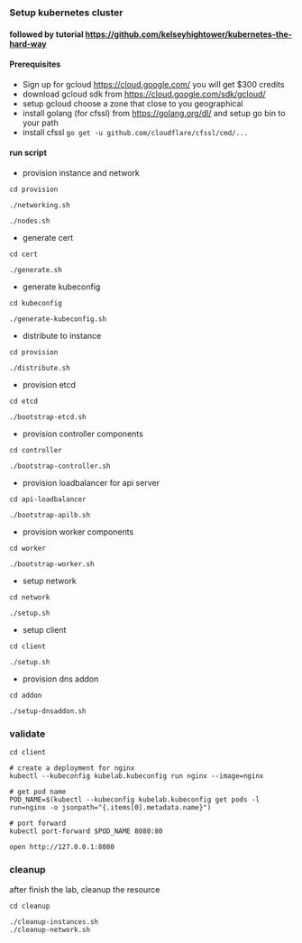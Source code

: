 ### Setup kubernetes cluster

#### followed by tutorial https://github.com/kelseyhightower/kubernetes-the-hard-way

#### Prerequisites

- Sign up for gcloud https://cloud.google.com/ you will get $300 credits
- download gcloud sdk from https://cloud.google.com/sdk/gcloud/
- setup gcloud choose a zone that close to you geographical
- install golang (for cfssl) from https://golang.org/dl/ and setup go bin to your path
- install cfssl `go get -u github.com/cloudflare/cfssl/cmd/...`

#### run script

- provision instance and network

```
cd provision

./networking.sh

./nodes.sh
```

- generate cert

```
cd cert

./generate.sh
```

- generate kubeconfig

```
cd kubeconfig

./generate-kubeconfig.sh
```

- distribute to instance

```
cd provision

./distribute.sh
```

- provision etcd

```
cd etcd

./bootstrap-etcd.sh
```

- provision controller components

```
cd controller

./bootstrap-controller.sh

```

- provision loadbalancer for api server

```
cd api-loadbalancer

./bootstrap-apilb.sh
```

- provision worker components

```
cd worker

./bootstrap-worker.sh
```

- setup network

```
cd network

./setup.sh
```

- setup client

```
cd client

./setup.sh
```

- provision dns addon

```
cd addon

./setup-dnsaddon.sh
```

### validate

```
cd client

# create a deployment for nginx
kubectl --kubeconfig kubelab.kubeconfig run nginx --image=nginx

# get pod name
POD_NAME=$(kubectl --kubeconfig kubelab.kubeconfig get pods -l run=nginx -o jsonpath="{.items[0].metadata.name}")

# port forward
kubectl port-forward $POD_NAME 8080:80

open http://127.0.0.1:8080

```


### cleanup

after finish the lab, cleanup the resource

```
cd cleanup

./cleanup-instances.sh
./cleanup-network.sh
```
